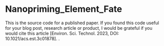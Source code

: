 # Nanopriming_Element_Fate
This is the source code for a published paper. If you found this code useful for your blog post, research article or product, I would be grateful if you would cite this article [Environ. Sci. Technol. 2023, DOI: 10.1021/acs.est.3c01878].
.
